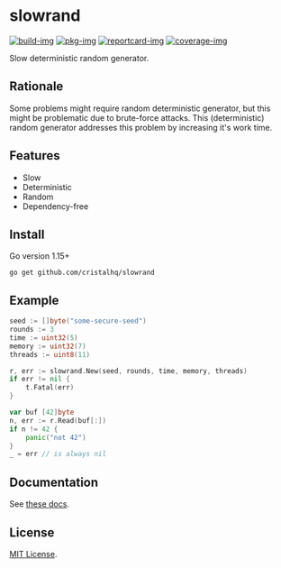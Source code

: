 # slowrand

[![build-img]][build-url]
[![pkg-img]][pkg-url]
[![reportcard-img]][reportcard-url]
[![coverage-img]][coverage-url]

Slow deterministic random generator.

## Rationale

Some problems might require random deterministic generator, but this might be problematic due to brute-force attacks.
This (deterministic) random generator addresses this problem by increasing it's work time.

## Features

- Slow
- Deterministic
- Random
- Dependency-free

## Install

Go version 1.15+

```
go get github.com/cristalhq/slowrand
```

## Example

```go
seed := []byte("some-secure-seed")
rounds := 3
time := uint32(5)
memory := uint32(7)
threads := uint8(11)

r, err := slowrand.New(seed, rounds, time, memory, threads)
if err != nil {
    t.Fatal(err)
}

var buf [42]byte
n, err := r.Read(buf[:])
if n != 42 {
    panic("not 42")
}
_ = err // is always nil
```

## Documentation

See [these docs][pkg-url].

## License

[MIT License](LICENSE).

[build-img]: https://github.com/cristalhq/slowrand/workflows/build/badge.svg
[build-url]: https://github.com/cristalhq/slowrand/actions
[pkg-img]: https://pkg.go.dev/badge/cristalhq/slowrand
[pkg-url]: https://pkg.go.dev/github.com/cristalhq/slowrand
[reportcard-img]: https://goreportcard.com/badge/cristalhq/slowrand
[reportcard-url]: https://goreportcard.com/report/cristalhq/slowrand
[coverage-img]: https://codecov.io/gh/cristalhq/slowrand/branch/master/graph/badge.svg
[coverage-url]: https://codecov.io/gh/cristalhq/slowrand